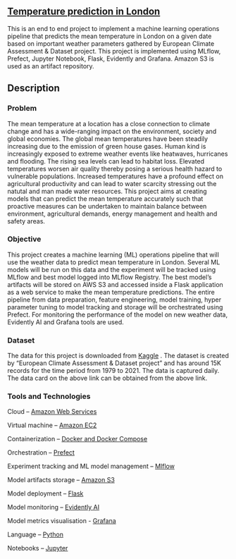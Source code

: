 ## <ins>Temperature prediction in London</ins>
This is an end to end project to implement a machine learning operations pipeline that predicts the mean temperature in London on a given date based on important weather parameters gathered by European Climate Assessment & Dataset project. This project is implemented using MLflow, Prefect, Jupyter Notebook, Flask, Evidently and Grafana. Amazon S3 is used as an artifact repository. 

## Description 
### Problem
The mean temperature at a location has a close connection to climate change and has a wide-ranging impact on the environment, society and global economies. The global mean temperatures have been steadily increasing due to the emission of green house gases. Human kind is increasingly exposed to extreme weather events like heatwaves, hurricanes and flooding. The rising sea levels can lead to habitat loss. Elevated temperatures worsen air quality thereby posing a serious health hazard to vulnerable populations. Increased temperatures have a profound effect on agricultural productivity and can lead to water scarcity stressing out the natutal and man made water resources. This project aims at creating models that can predict the mean temperature accurately such that proactive measures can be undertaken to maintain balance between environment, agricultural demands, energy management and health and safety areas.

### Objective
This project creates a machine learning (ML) operations pipeline that will use the weather data to predict mean temperature in London. Several ML models will be run on this data and the experiment will be tracked using MLflow and best model logged into MLflow Registry. The best model’s artifacts will be stored on AWS S3 and accessed inside a Flask application as a web service to make the mean temperature predictions. The entire pipeline from data preparation, feature engineering, model training, hyper parameter tuning to model tracking and storage will be orchestrated using Prefect. For monitoring the performance of the model on new weather data, Evidently AI and Grafana tools are used.

### Dataset
The data for this project is downloaded from [Kaggle](https://www.kaggle.com/datasets/emmanuelfwerr/london-weather-data) . The dataset is created by “European Climate Assessment & Dataset project” and has around 15K records for the time period from 1979 to 2021. The data is captured daily. The data card on the above link can be obtained from the above link.

### Tools and Technologies

Cloud – [Amazon Web Services](aws.amazon.com)

Virtual machine – [Amazon EC2](ec2.amazon.com)

Containerization – [Docker and Docker Compose](https://www.docker.com/)

Orchestration – [Prefect](https://www.prefect.io/)

Experiment tracking and ML model management – [Mlflow](https://mlflow.org/)

Model artifacts storage – [Amazon S3](https://aws.amazon.com/s3/)

Model deployment – [Flask](https://flask.palletsprojects.com/en/3.0.x/)

Model monitoring – [Evidently AI](https://www.evidentlyai.com/)

Model metrics visualisation - [Grafana](https://grafana.com/) 

Language – [Python](https://www.python.org/)

Notebooks – [Jupyter](https://jupyter.org/)


